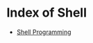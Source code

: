 # Index of Shell
<!-- relative path must be without ./ prefix or will occur bugs -->
* [Shell Programming](shell-programming.md)
